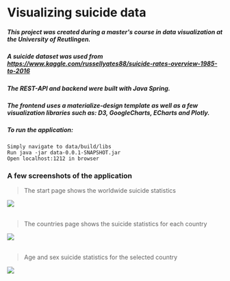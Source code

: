 # Visualizing suicide data


##### This project was created during a master's course in data visualization at the University of Reutlingen.

##### A suicide dataset was used from https://www.kaggle.com/russellyates88/suicide-rates-overview-1985-to-2016

##### The REST-API and backend were built with Java Spring.

##### The frontend uses a materialize-design template as well as a few visualization libraries such as: D3, GoogleCharts, ECharts and Plotly.

##### To run the application:

```Simply navigate to data/build/libs``` <br />
```Run java -jar data-0.0.1-SNAPSHOT.jar``` <br />
```Open localhost:1212 in browser```


### A few screenshots of the application <br />

> The start page shows the worldwide suicide statistics <br />

<img src="https://github.com/Yoan-D/visualizing-suicide-data/blob/master/data/screenshots/First_Page.gif"/><br />
<br />
> The countries page shows the suicide statistics for each country <br />

<img src="https://github.com/Yoan-D/visualizing-suicide-data/blob/master/data/screenshots/Second_Page_Part1.gif" /><br />
<br />
> Age and sex suicide statistics for the selected country <br />
<img src="https://github.com/Yoan-D/visualizing-suicide-data/blob/master/data/screenshots/Second_Page_Part2.gif" />
